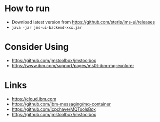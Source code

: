 # How to run
- Download latest version from https://github.com/sterlp/jms-ui/releases
- `java -jar jms-ui-backend-xxx.jar`

# Consider Using
- https://github.com/jmstoolbox/jmstoolbox
- https://www.ibm.com/support/pages/ms0t-ibm-mq-explorer

# Links
- https://cloud.ibm.com
- https://github.com/ibm-messaging/mq-container
- https://github.com/icpchave/MQToolsBox
- https://github.com/jmstoolbox/jmstoolbox